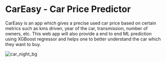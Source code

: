 # CarEasy - Car Price Predictor

CarEasy is an app which gives a precise used car price based on certain metrics such as kms driven, year of the car, transmission, number of owners, etc.
This web app will also provide a end to end ML prediction using XGBoost regressor and helps one to better understand the car which they want to buy.

![car_night_bg](https://user-images.githubusercontent.com/80738185/189360191-41c7d98a-0ed2-47e5-b565-f851108b648d.jpg)


